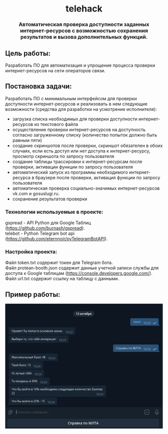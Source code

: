 <h1 align="center">telehack</h1>
<h3 align="center">Автоматическая проверка доступности заданных интернет-ресурсов с возможностью сохранения результатов и вызова дополнительных функций.<h3>

## Цель работы:  
Разработать ПО для автоматизация и упрощение процесса проверки интернет-ресурсов на сети операторов связи.

## Постановка задачи:  
Разработать ПО с минимальным интерфейсом для проверки доступности интернет-ресурсов и реализовать в нем следующие возможности (средства для разработки на усмотрение исполнителя):
- загрузка списка необходимых для проверки доступности интернет-ресурсов из текстового файла
- осуществление проверки интернет-ресурсов на доступность согласно загруженному списку (количество попыток должно быть равным пяти)
- создание скриншотов после проверки, скриншот обязателен в обоих случаях, если есть доступ или нет доступа к интернет-ресурсу, просмотр скриншота по запросу пользователя
- создание таблицы трассировки к интернет-ресурсам после проверки, активации функции по запросу пользователя
- автоматический запуск из программы необходимого интернет-ресурса в браузере после проверки, активация функции по запросу пользователя
- автоматическая проверка социально-значимых интернет-ресурсов vk.com и gosuslugi.ru.
- сохранение результатов проверки


### Технологии используемые в проекте:  
gspread - API Python для Google Таблиц (https://github.com/burnash/gspread).  
telebot - Python Telegram bot api (https://github.com/eternnoir/pyTelegramBotAPI).

### Настройка проекта:  
Файл token.txt содержит токен для Telegram бота.  
Файл protean-booth.json содержит данные учетной записи службы для доступа к Google таблицам (https://console.developers.google.com/).  
Файл url.txt содержит ссылку на таблицу с данными.

## Пример работы:
<p align="center"><img align="center" src= 'https://github.com/Gerdelezhov/GPA/blob/main/image/img_1.png')/></p>
